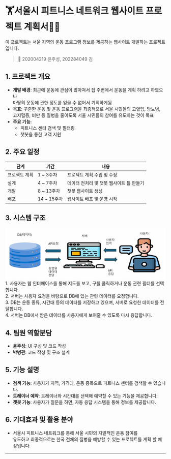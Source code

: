 # 🏋️서울시 피트니스 네트워크 웹사이트 프로젝트 계획서🏃‍♂️
이 프로젝트는 서울 지역의 운동 프로그램 정보를 제공하는 웹사이트 개발하는 프로젝트입니다.  
> 👤 202004219 윤주성, 202284049 김

## 1. 프로젝트 개요
- **개발 배경**: 최근에 운동에 관심이 많아져서 집 주변에서 운동을 계획 하려고 하였으나<br/>
                 마땅히 운동에 관한 정도를 얻을 수 없어서 기획하게됨
- **목표**: 꾸준한 운동 및 운동 프로그램을 최종적으로 서울 시민들의 고혈압, 당뇨병,<br/>
            고지혈증, 비만 등 질병을 줄이도록 서울 시민들의 참여를 유도하는 것이 목표
- **주요 기능**:
  - 피트니스 센터 검색 및 필터링
  - 챗봇을 통한 고객 지원

## 2. 주요 일정
| 단계         | 기간          | 내용                         |
| ------------ | ------------- | ---------------------------- |
| 프로젝트 계획 | 1 ~ 3주차  | 프로젝트 계획 수립 및 수정|
| 설계          | 4 ~ 7주차 | 데이터 전처리 및 챗봇 웹사이트 틀 만들기|
| 개발          | 8 ~ 13주차 | 챗봇 웹사이트 생성|
| 배포          | 14 ~ 15주차 | 웹사이트 배포 및 운영 시작 |

## 3. 시스템 구조
<img src="./ia/125154_.jpeg" width="700" alt="프로젝트 구조도">
1. 사용자는 웹 인터페이스를 통해 지도를 보고, 구를 클릭하거나 운동 관련 필터를 선택합니다.<br/>
2. 서버는 사용자 요청을 바탕으로 DB에 있는 관련 데이터를 요청합니다.<br/>
3. DB는 운동 종류, 시간대 등의 데이터를 저장하고 있으며, 서버로 요청한 데이터를 전달합니다.<br/>
4. 서버는 DB에서 받은 데이터를 사용자에게 보여줄 수 있도록 다시 응답합니다.

## 4. 팀원 역할분담
- **윤주성**: UI 구성 및 코드 작성
- **박병관**: 코드 작성 및 구조 설계

## 5. 기능 설명
- **검색 기능**: 사용자가 지역, 가격대, 운동 종목으로 피트니스 센터를 검색할 수 있습니다.
- **트레이너 예약**: 트레이너와 시간대를 선택해 예약할 수 있는 기능을 제공합니다.
- **챗봇 기능**: 사용자가 질문을 하면, 자동 응답 시스템을 통해 정보를 제공합니다.

## 6. 기대효과 및 활용 분야
- 서울시 피트니스 네트워크를 통해 서울 시민의 자발적인 운동 참여를<br/>
  유도하고 최종적으로는 한국 전체의 질병을 예방할 수 있는 프로젝트를 계획 할 예정입니다.

---
